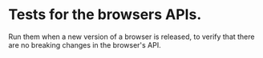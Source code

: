 # Tests for the browsers APIs.
Run them when a new version of a browser is released, to verify that there are no breaking changes in the browser's API.
